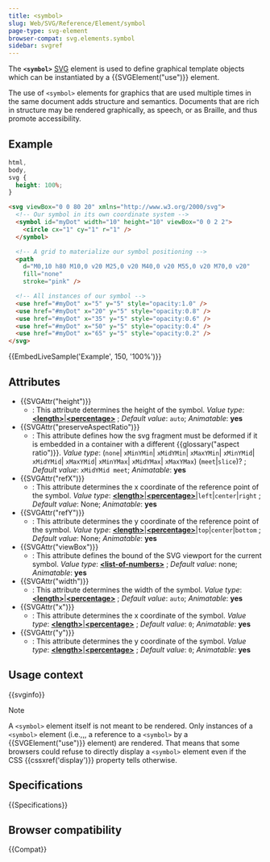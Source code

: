```yaml
---
title: <symbol>
slug: Web/SVG/Reference/Element/symbol
page-type: svg-element
browser-compat: svg.elements.symbol
sidebar: svgref
---
```


The **`<symbol>`** [SVG](/en-US/docs/Web/SVG) element is used to define graphical template objects which can be instantiated by a {{SVGElement("use")}} element.

The use of `<symbol>` elements for graphics that are used multiple times in the same document adds structure and semantics. Documents that are rich in structure may be rendered graphically, as speech, or as Braille, and thus promote accessibility.

## Example

```css hidden
html,
body,
svg {
  height: 100%;
}
```

```html
<svg viewBox="0 0 80 20" xmlns="http://www.w3.org/2000/svg">
  <!-- Our symbol in its own coordinate system -->
  <symbol id="myDot" width="10" height="10" viewBox="0 0 2 2">
    <circle cx="1" cy="1" r="1" />
  </symbol>

  <!-- A grid to materialize our symbol positioning -->
  <path
    d="M0,10 h80 M10,0 v20 M25,0 v20 M40,0 v20 M55,0 v20 M70,0 v20"
    fill="none"
    stroke="pink" />

  <!-- All instances of our symbol -->
  <use href="#myDot" x="5" y="5" style="opacity:1.0" />
  <use href="#myDot" x="20" y="5" style="opacity:0.8" />
  <use href="#myDot" x="35" y="5" style="opacity:0.6" />
  <use href="#myDot" x="50" y="5" style="opacity:0.4" />
  <use href="#myDot" x="65" y="5" style="opacity:0.2" />
</svg>
```

{{EmbedLiveSample('Example', 150, '100%')}}

## Attributes

- {{SVGAttr("height")}}
  - : This attribute determines the height of the symbol.
    _Value type_: [**\<length>**](/en-US/docs/Web/SVG/Guides/Content_type#length)|[**\<percentage>**](/en-US/docs/Web/SVG/Guides/Content_type#percentage) ; _Default value_: `auto`; _Animatable_: **yes**
- {{SVGAttr("preserveAspectRatio")}}
  - : This attribute defines how the svg fragment must be deformed if it is embedded in a container with a different {{glossary("aspect ratio")}}.
    _Value type_: (`none`| `xMinYMin`| `xMidYMin`| `xMaxYMin`| `xMinYMid`| `xMidYMid`| `xMaxYMid`| `xMinYMax`| `xMidYMax`| `xMaxYMax`) (`meet`|`slice`)? ; _Default value_: `xMidYMid meet`; _Animatable_: **yes**
- {{SVGAttr("refX")}}
  - : This attribute determines the x coordinate of the reference point of the symbol.
    _Value type_: [**\<length>**](/en-US/docs/Web/SVG/Guides/Content_type#length)|[**\<percentage>**](/en-US/docs/Web/SVG/Guides/Content_type#percentage)|`left`|`center`|`right` ; _Default value_: None; _Animatable_: **yes**
- {{SVGAttr("refY")}}
  - : This attribute determines the y coordinate of the reference point of the symbol.
    _Value type_: [**\<length>**](/en-US/docs/Web/SVG/Guides/Content_type#length)|[**\<percentage>**](/en-US/docs/Web/SVG/Guides/Content_type#percentage)|`top`|`center`|`bottom` ; _Default value_: None; _Animatable_: **yes**
- {{SVGAttr("viewBox")}}
  - : This attribute defines the bound of the SVG viewport for the current symbol.
    _Value type_: **[\<list-of-numbers>](/en-US/docs/Web/SVG/Guides/Content_type#list-of-ts)** ; _Default value_: none; _Animatable_: **yes**
- {{SVGAttr("width")}}
  - : This attribute determines the width of the symbol.
    _Value type_: [**\<length>**](/en-US/docs/Web/SVG/Guides/Content_type#length)|[**\<percentage>**](/en-US/docs/Web/SVG/Guides/Content_type#percentage) ; _Default value_: `auto`; _Animatable_: **yes**
- {{SVGAttr("x")}}
  - : This attribute determines the x coordinate of the symbol.
    _Value type_: [**\<length>**](/en-US/docs/Web/SVG/Guides/Content_type#length)|[**\<percentage>**](/en-US/docs/Web/SVG/Guides/Content_type#percentage) ; _Default value_: `0`; _Animatable_: **yes**
- {{SVGAttr("y")}}
  - : This attribute determines the y coordinate of the symbol.
    _Value type_: [**\<length>**](/en-US/docs/Web/SVG/Guides/Content_type#length)|[**\<percentage>**](/en-US/docs/Web/SVG/Guides/Content_type#percentage) ; _Default value_: `0`; _Animatable_: **yes**

## Usage context

{{svginfo}}

> [!NOTE]
> A `<symbol>` element itself is not meant to be rendered. Only instances of a `<symbol>` element (i.e.,,, a reference to a `<symbol>` by a {{SVGElement("use")}} element) are rendered. That means that some browsers could refuse to directly display a `<symbol>` element even if the CSS {{cssxref('display')}} property tells otherwise.

## Specifications

{{Specifications}}

## Browser compatibility

{{Compat}}

